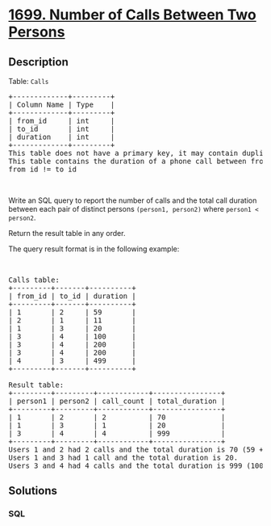 # [1699. Number of Calls Between Two Persons](https://leetcode.com/problems/number-of-calls-between-two-persons)



## Description

<p>Table: <code>Calls</code></p>

<pre>
+-------------+---------+
| Column Name | Type    |
+-------------+---------+
| from_id     | int     |
| to_id       | int     |
| duration    | int     |
+-------------+---------+
This table does not have a primary key, it may contain duplicates.
This table contains the duration of a phone call between from_id and to_id.
from_id != to_id
</pre>

<p>&nbsp;</p>

<p>Write an SQL query to report the number of calls and the total call duration between each pair of distinct persons <code>(person1, person2)</code> where <code>person1 &lt; person2</code>.</p>

<p>Return the result table in any order.</p>

<p>The query result format is in the following example:</p>

<p>&nbsp;</p>

<pre>
Calls table:
+---------+-------+----------+
| from_id | to_id | duration |
+---------+-------+----------+
| 1       | 2     | 59       |
| 2       | 1     | 11       |
| 1       | 3     | 20       |
| 3       | 4     | 100      |
| 3       | 4     | 200      |
| 3       | 4     | 200      |
| 4       | 3     | 499      |
+---------+-------+----------+

Result table:
+---------+---------+------------+----------------+
| person1 | person2 | call_count | total_duration |
+---------+---------+------------+----------------+
| 1       | 2       | 2          | 70             |
| 1       | 3       | 1          | 20             |
| 3       | 4       | 4          | 999            |
+---------+---------+------------+----------------+
Users 1 and 2 had 2 calls and the total duration is 70 (59 + 11).
Users 1 and 3 had 1 call and the total duration is 20.
Users 3 and 4 had 4 calls and the total duration is 999 (100 + 200 + 200 + 499).
</pre>


## Solutions

<!-- tabs:start -->

### **SQL**

```sql

```

<!-- tabs:end -->
